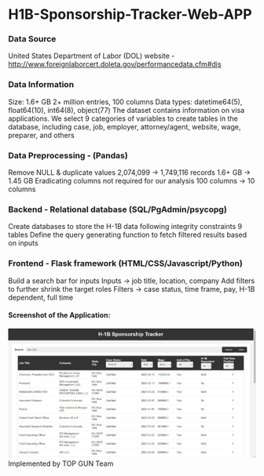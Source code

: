 # H1B-Sponsorship-Tracker-Web-APP

### Data Source
United States Department of Labor (DOL) website - http://www.foreignlaborcert.doleta.gov/performancedata.cfm#dis

### Data Information
Size: 1.6+ GB
2+ million entries, 100 columns
Data types: datetime64(5), float64(10), int64(8), object(77)
The dataset contains information on visa applications. We select 9 categories of variables to create tables in the database, including case, job, employer, attorney/agent, website, wage, preparer, and others

### Data Preprocessing - (Pandas)
Remove NULL & duplicate values
2,074,099 -> 1,749,116 records
1.6+ GB -> 1.45 GB
Eradicating columns not required for our analysis
100 columns -> 10 columns

### Backend - Relational database (SQL/PgAdmin/psycopg)
Create databases to store the H-1B data following integrity constraints
	9 tables
Define the query generating function to fetch filtered results based on inputs

### Frontend - Flask framework (HTML/CSS/Javascript/Python)
Build a search bar for inputs
Inputs -> job title, location, company
Add filters to further shrink the target roles
Filters -> case status, time frame, pay, H-1B dependent, full time

#### Screenshot of the Application:
![Interface](static/Interface-Screenshot.png)
Implemented by TOP GUN Team

